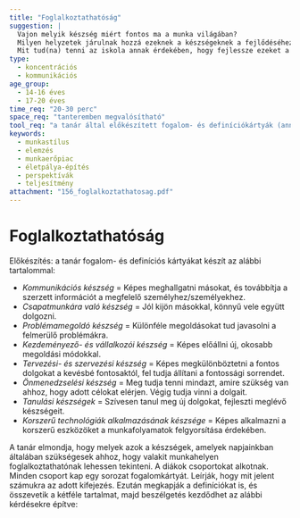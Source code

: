 ```yaml
---
title: "Foglalkoztathatóság"
suggestion: | 
  Vajon melyik készség miért fontos ma a munka világában? 
  Milyen helyzetek járulnak hozzá ezeknek a készségeknek a fejlődéséhez?
  Mit tud(na) tenni az iskola annak érdekében, hogy fejlessze ezeket a készségeket?
type:
  - koncentrációs
  - kommunikációs
age_group:
  - 14-16 éves
  - 17-20 éves
time_req: "20-30 perc"
space_req: "tanteremben megvalósítható"
tool_req: "a tanár által előkészített fogalom- és definíciókártyák (annyi sorozat, ahány csoport dolgozik párhuzamosan)"
keywords: 
  - munkastílus
  - elemzés
  - munkaerőpiac
  - életpálya-építés
  - perspektívák
  - teljesítmény
attachment: "156_foglalkoztathatosag.pdf"
---
```


# Foglalkoztathatóság

Előkészítés: a tanár fogalom- és definíciós kártyákat készít az alábbi tartalommal:

* _Kommunikációs készség_ \= Képes meghallgatni másokat, és továbbítja a szerzett információt a megfelelő személyhez/személyekhez.
* _Csapatmunkára való készség_ \= Jól kijön másokkal, könnyű vele együtt dolgozni.
* _Problémamegoldó_ _készség_ \= Különféle megoldásokat tud javasolni a felmerülő problémákra.
* _Kezdeményező- és vállalkozói készség_ \= Képes előállni új, okosabb megoldási módokkal.
* _Tervezési- és szervezési készség_ \= Képes megkülönböztetni a fontos dolgokat a kevésbé fontosaktól, fel tudja állítani a fontossági sorrendet.
* _Önmenedzselési_ _készség_ \= Meg tudja tenni mindazt, amire szükség van ahhoz, hogy adott célokat elérjen. Végig tudja vinni a dolgait.
* _Tanulási_ _készségek_ \= Szívesen tanul meg új dolgokat, fejleszti meglévő készségeit.
* _Korszerű_ _technológiák_ _alkalmazásának_ _készsége_ \= Képes alkalmazni a korszerű eszközöket a munkafolyamatok felgyorsítása érdekében.

A tanár elmondja, hogy melyek azok a készségek, amelyek napjainkban általában szükségesek ahhoz, hogy valakit munkahelyen foglalkoztathatónak lehessen tekinteni. A diákok csoportokat alkotnak. Minden csoport kap egy sorozat fogalomkártyát. Leírják, hogy mit jelent számukra az adott kifejezés. Ezután megkapják a definíciókat is, és összevetik a kétféle tartalmat, majd beszélgetés kezdődhet az alábbi kérdésekre építve:
  
  
